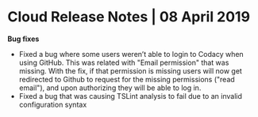 # Cloud Release Notes | 08 April 2019

**Bug fixes**

-   <span style="font-weight: 400;">Fixed a bug where some users weren’t
    able to login to Codacy when using GitHub. This was related with
    "Email permission" that was missing. With the fix, if that
    permission is missing users will now get redirected to Github to
    request for the missing permissions ("read email"), and upon
    authorizing they will be able to log in.</span>
-   <span style="font-weight: 400;">Fixed a bug that was causing TSLint
    analysis to fail due to an invalid configuration syntax</span>
